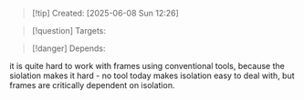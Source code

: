 
>[!tip] Created: [2025-06-08 Sun 12:26]

>[!question] Targets: 

>[!danger] Depends: 

it is quite hard to work with frames using conventional tools, because the siolation makes it hard - no tool today makes isolation easy to deal with, but frames are critically dependent on isolation.